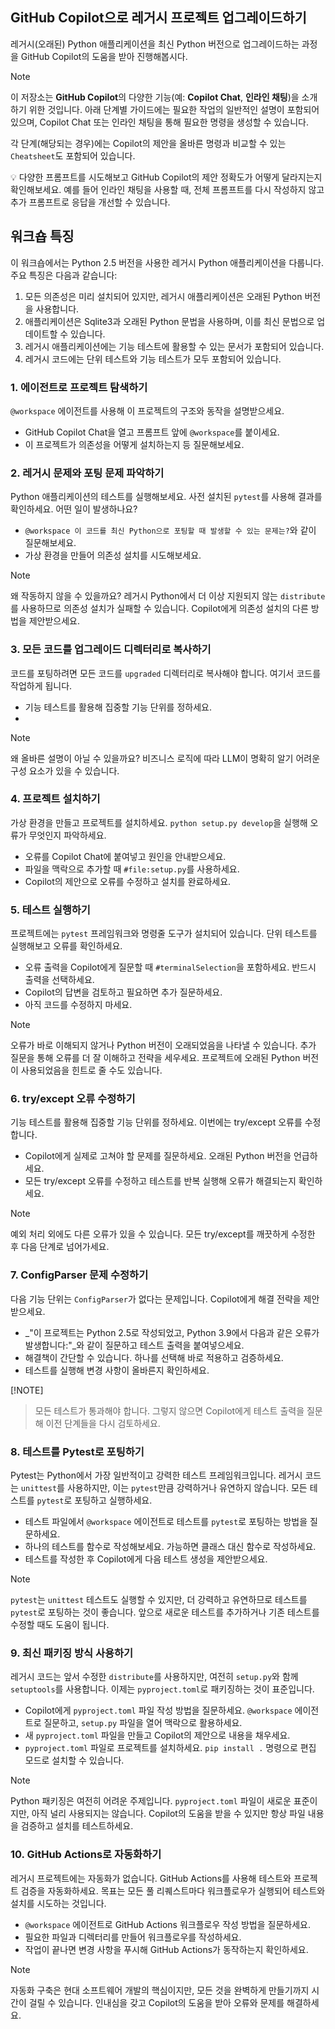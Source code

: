 ## GitHub Copilot으로 레거시 프로젝트 업그레이드하기

레거시(오래된) Python 애플리케이션을 최신 Python 버전으로 업그레이드하는 과정을 GitHub Copilot의 도움을 받아 진행해봅시다.

> [!NOTE]
> 이 저장소는 **GitHub Copilot**의 다양한 기능(예: **Copilot Chat**, **인라인 채팅**)을 소개하기 위한 것입니다. 아래 단계별 가이드에는 필요한 작업의 일반적인 설명이 포함되어 있으며, Copilot Chat 또는 인라인 채팅을 통해 필요한 명령을 생성할 수 있습니다.
>
> 각 단계(해당되는 경우)에는 Copilot의 제안을 올바른 명령과 비교할 수 있는 `Cheatsheet`도 포함되어 있습니다.
>
> 💡 다양한 프롬프트를 시도해보고 GitHub Copilot의 제안 정확도가 어떻게 달라지는지 확인해보세요. 예를 들어 인라인 채팅을 사용할 때, 전체 프롬프트를 다시 작성하지 않고 추가 프롬프트로 응답을 개선할 수 있습니다.

## 워크숍 특징

이 워크숍에서는 Python 2.5 버전을 사용한 레거시 Python 애플리케이션을 다룹니다. 주요 특징은 다음과 같습니다:

1. 모든 의존성은 미리 설치되어 있지만, 레거시 애플리케이션은 오래된 Python 버전을 사용합니다.
1. 애플리케이션은 Sqlite3과 오래된 Python 문법을 사용하며, 이를 최신 문법으로 업데이트할 수 있습니다.
1. 레거시 애플리케이션에는 기능 테스트에 활용할 수 있는 문서가 포함되어 있습니다.
1. 레거시 코드에는 단위 테스트와 기능 테스트가 모두 포함되어 있습니다.

### 1. 에이전트로 프로젝트 탐색하기

`@workspace` 에이전트를 사용해 이 프로젝트의 구조와 동작을 설명받으세요.

- GitHub Copilot Chat을 열고 프롬프트 앞에 `@workspace`를 붙이세요.
- 이 프로젝트가 의존성을 어떻게 설치하는지 등 질문해보세요.

### 2. 레거시 문제와 포팅 문제 파악하기

Python 애플리케이션의 테스트를 실행해보세요. 사전 설치된 `pytest`를 사용해 결과를 확인하세요. 어떤 일이 발생하나요?

- `@workspace 이 코드를 최신 Python으로 포팅할 때 발생할 수 있는 문제는?`와 같이 질문해보세요.
- 가상 환경을 만들어 의존성 설치를 시도해보세요.

> [!NOTE]
> 왜 작동하지 않을 수 있을까요? 레거시 Python에서 더 이상 지원되지 않는 `distribute`를 사용하므로 의존성 설치가 실패할 수 있습니다.
> Copilot에게 의존성 설치의 다른 방법을 제안받으세요.

### 3. 모든 코드를 업그레이드 디렉터리로 복사하기

코드를 포팅하려면 모든 코드를 `upgraded` 디렉터리로 복사해야 합니다. 여기서 코드를 작업하게 됩니다.

- 기능 테스트를 활용해 집중할 기능 단위를 정하세요.
- 
> [!NOTE]
> 왜 올바른 설명이 아닐 수 있을까요? 비즈니스 로직에 따라 LLM이 명확히 알기 어려운 구성 요소가 있을 수 있습니다.

### 4. 프로젝트 설치하기

가상 환경을 만들고 프로젝트를 설치하세요. `python setup.py develop`을 실행해 오류가 무엇인지 파악하세요.

- 오류를 Copilot Chat에 붙여넣고 원인을 안내받으세요.
- 파일을 맥락으로 추가할 때 `#file:setup.py`를 사용하세요.
- Copilot의 제안으로 오류를 수정하고 설치를 완료하세요.

### 5. 테스트 실행하기

프로젝트에는 `pytest` 프레임워크와 명령줄 도구가 설치되어 있습니다. 단위 테스트를 실행해보고 오류를 확인하세요.

- 오류 출력을 Copilot에게 질문할 때 `#terminalSelection`을 포함하세요. 반드시 출력을 선택하세요.
- Copilot의 답변을 검토하고 필요하면 추가 질문하세요.
- 아직 코드를 수정하지 마세요.

> [!NOTE]
> 오류가 바로 이해되지 않거나 Python 버전이 오래되었음을 나타낼 수 있습니다. 추가 질문을 통해 오류를 더 잘 이해하고 전략을 세우세요. 프로젝트에 오래된 Python 버전이 사용되었음을 힌트로 줄 수도 있습니다.

### 6. try/except 오류 수정하기

기능 테스트를 활용해 집중할 기능 단위를 정하세요. 이번에는 try/except 오류를 수정합니다.

- Copilot에게 실제로 고쳐야 할 문제를 질문하세요. 오래된 Python 버전을 언급하세요.
- 모든 try/except 오류를 수정하고 테스트를 반복 실행해 오류가 해결되는지 확인하세요.

> [!NOTE]
> 예외 처리 외에도 다른 오류가 있을 수 있습니다. 모든 try/except를 깨끗하게 수정한 후 다음 단계로 넘어가세요.

### 7. ConfigParser 문제 수정하기

다음 기능 단위는 `ConfigParser`가 없다는 문제입니다. Copilot에게 해결 전략을 제안받으세요.

- _"이 프로젝트는 Python 2.5로 작성되었고, Python 3.9에서 다음과 같은 오류가 발생합니다:"_와 같이 질문하고 테스트 출력을 붙여넣으세요.
- 해결책이 간단할 수 있습니다. 하나를 선택해 바로 적용하고 검증하세요.
- 테스트를 실행해 변경 사항이 올바른지 확인하세요.

[!NOTE]
> 모든 테스트가 통과해야 합니다. 그렇지 않으면 Copilot에게 테스트 출력을 질문해 이전 단계들을 다시 검토하세요.

### 8. 테스트를 Pytest로 포팅하기

Pytest는 Python에서 가장 일반적이고 강력한 테스트 프레임워크입니다. 레거시 코드는 `unittest`를 사용하지만, 이는 `pytest`만큼 강력하거나 유연하지 않습니다. 모든 테스트를 `pytest`로 포팅하고 실행하세요.

- 테스트 파일에서 `@workspace` 에이전트로 테스트를 `pytest`로 포팅하는 방법을 질문하세요.
- 하나의 테스트를 함수로 작성해보세요. 가능하면 클래스 대신 함수로 작성하세요.
- 테스트를 작성한 후 Copilot에게 다음 테스트 생성을 제안받으세요.

> [!NOTE]
> `pytest`는 `unittest` 테스트도 실행할 수 있지만, 더 강력하고 유연하므로 테스트를 `pytest`로 포팅하는 것이 좋습니다. 앞으로 새로운 테스트를 추가하거나 기존 테스트를 수정할 때도 도움이 됩니다.

### 9. 최신 패키징 방식 사용하기

레거시 코드는 앞서 수정한 `distribute`를 사용하지만, 여전히 `setup.py`와 함께 `setuptools`를 사용합니다. 이제는 `pyproject.toml`로 패키징하는 것이 표준입니다.

- Copilot에게 `pyproject.toml` 파일 작성 방법을 질문하세요. `@workspace` 에이전트로 질문하고, `setup.py` 파일을 열어 맥락으로 활용하세요.
- 새 `pyproject.toml` 파일을 만들고 Copilot의 제안으로 내용을 채우세요.
- `pyproject.toml` 파일로 프로젝트를 설치하세요. `pip install .` 명령으로 편집 모드로 설치할 수 있습니다.

> [!NOTE]
> Python 패키징은 여전히 어려운 주제입니다. `pyproject.toml` 파일이 새로운 표준이지만, 아직 널리 사용되지는 않습니다. Copilot의 도움을 받을 수 있지만 항상 파일 내용을 검증하고 설치를 테스트하세요.

### 10. GitHub Actions로 자동화하기

레거시 프로젝트에는 자동화가 없습니다. GitHub Actions를 사용해 테스트와 프로젝트 검증을 자동화하세요. 목표는 모든 풀 리퀘스트마다 워크플로우가 실행되어 테스트와 설치를 시도하는 것입니다.

- `@workspace` 에이전트로 GitHub Actions 워크플로우 작성 방법을 질문하세요.
- 필요한 파일과 디렉터리를 만들어 워크플로우를 작성하세요.
- 작업이 끝나면 변경 사항을 푸시해 GitHub Actions가 동작하는지 확인하세요.

> [!NOTE]
> 자동화 구축은 현대 소프트웨어 개발의 핵심이지만, 모든 것을 완벽하게 만들기까지 시간이 걸릴 수 있습니다.
> 인내심을 갖고 Copilot의 도움을 받아 오류와 문제를 해결하세요.
